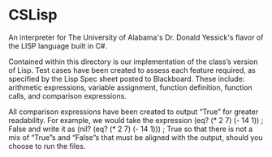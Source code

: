 # CSLisp
An interpreter for The University of Alabama's Dr. Donald Yessick's flavor of the LISP language built in C#.

Contained within this directory is our implementation of the class’s version of Lisp. Test cases have been created to assess each feature required, as specified by the Lisp Spec sheet posted to Blackboard. These include: arithmetic expressions, variable assignment, function definition, function calls, and comparison expressions.

All comparison expressions have been created to output “True” for greater readability. For example, we would take the expression
(eq? (* 2 7) (- 14 1))		; False
and write it as
(nil? (eq? (* 2 7) (- 14 1)))	; True
so that there is not a mix of “True”s and “False”s that must be aligned with the output, should you choose to run the files.
